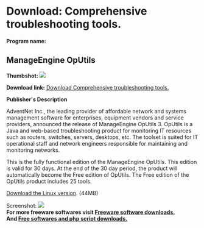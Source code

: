 # Download: Comprehensive troubleshooting tools.

**Program name:**

## ManageEngine OpUtils

  
**Thumbshot:** ![](http://www.freewarefiles.com/screenshot/oputils3_md.gif)   
  
**Download link:** [Download Comprehensive troubleshooting tools.](http://freesoftwares.boysofts.com/ManageEngine-OpUtils_program_11809.html)  
  


**Publisher's Description**  
  


AdventNet Inc., the leading provider of affordable network and systems management software for enterprises, equipment vendors and service providers, announced the release of ManageEngine OpUtils 3. OpUtils is a Java and web-based troubleshooting product for monitoring IT resources such as routers, switches, servers, desktops, etc. The toolset is suited for IT operational staff and network engineers responsible for maintaining and monitoring networks. 

This is the fully functional edition of the ManageEngine OpUtils. This edition is valid for 30 days. At the end of the 30 day period, the product will automatically become the Free edition of OpUtils. The Free edition of the OpUtils product includes 25 tools. 

[Download the Linux version](http://download.adventnet.com/anon.adventnet/products/oputils/83624731/AdventNet_ManageEngine_OpUtils_3_linux.bin). (44MB)

  
  
Screenshot: ![](http://www.freewarefiles.com/screenshot/oputils3.gif)   
**For more freeware softwares visit [Freeware software downloads.](http://freesoftwares.boysofts.com/)**   
**And [Free softwares and php script downloads.](http://www.boysofts.com/)**
